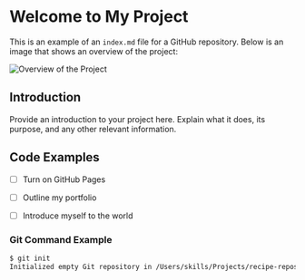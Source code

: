 # Welcome to My Project

This is an example of an `index.md` file for a GitHub repository. Below is an image that shows an overview of the project:

![Overview of the Project](assets/project-overview.png)

## Introduction

Provide an introduction to your project here. Explain what it does, its purpose, and any other relevant information.

## Code Examples

- [ ] Turn on GitHub Pages
- [ ] Outline my portfolio
- [ ] Introduce myself to the world


### Git Command Example

```bash
$ git init
Initialized empty Git repository in /Users/skills/Projects/recipe-repository/.git/

